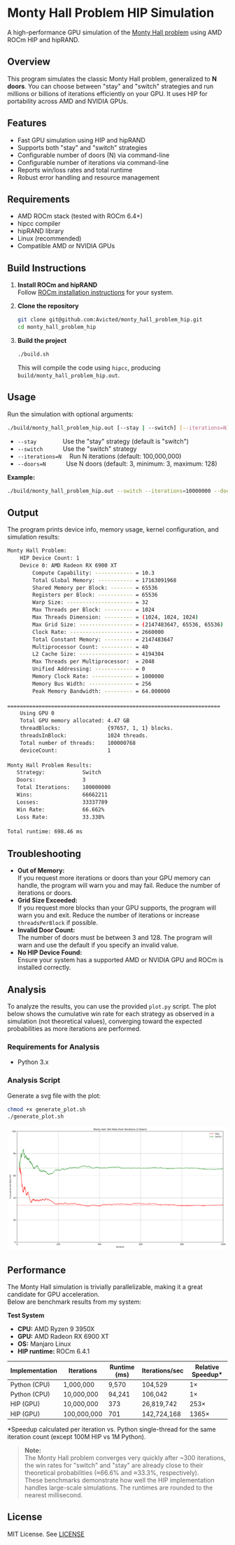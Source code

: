 # Monty Hall Problem HIP Simulation

A high-performance GPU simulation of the [Monty Hall problem](https://en.wikipedia.org/wiki/Monty_Hall_problem) using AMD ROCm HIP and hipRAND.

## Overview

This program simulates the classic Monty Hall problem, generalized to **N doors**. You can choose between "stay" and "switch" strategies and run millions or billions of iterations efficiently on your GPU. It uses HIP for portability across AMD and NVIDIA GPUs.

## Features

- Fast GPU simulation using HIP and hipRAND
- Supports both "stay" and "switch" strategies
- Configurable number of doors (N) via command-line
- Configurable number of iterations via command-line
- Reports win/loss rates and total runtime
- Robust error handling and resource management

## Requirements

- AMD ROCm stack (tested with ROCm 6.4+)
- hipcc compiler
- hipRAND library
- Linux (recommended)
- Compatible AMD or NVIDIA GPUs

## Build Instructions

1. **Install ROCm and hipRAND**  
   Follow [ROCm installation instructions](https://rocm.docs.amd.com/en/latest/) for your system.

2. **Clone the repository**
   ```sh
   git clone git@github.com:Avicted/monty_hall_problem_hip.git
   cd monty_hall_problem_hip
   ```

3. **Build the project**
   ```sh
   ./build.sh
   ```

   This will compile the code using `hipcc`, producing `build/monty_hall_problem_hip.out`.

## Usage

Run the simulation with optional arguments:

```sh
./build/monty_hall_problem_hip.out [--stay | --switch] [--iterations=N] [--doors=N]
```

- `--stay`           Use the "stay" strategy (default is "switch")
- `--switch`         Use the "switch" strategy
- `--iterations=N`   Run N iterations (default: 100,000,000)
- `--doors=N`        Use N doors (default: 3, minimum: 3, maximum: 128)

**Example:**
```sh
./build/monty_hall_problem_hip.out --switch --iterations=10000000 --doors=10
```

## Output

The program prints device info, memory usage, kernel configuration, and simulation results:

```bash
Monty Hall Problem:
    HIP Device Count: 1
    Device 0: AMD Radeon RX 6900 XT
        Compute Capability: ------------ = 10.3
        Total Global Memory: ----------- = 17163091968
        Shared Memory per Block: ------- = 65536
        Registers per Block: ----------- = 65536
        Warp Size: --------------------- = 32
        Max Threads per Block: --------- = 1024
        Max Threads Dimension: --------- = (1024, 1024, 1024)
        Max Grid Size: ----------------- = (2147483647, 65536, 65536)
        Clock Rate: -------------------- = 2660000
        Total Constant Memory: --------- = 2147483647
        Multiprocessor Count: ---------- = 40
        L2 Cache Size: ----------------- = 4194304
        Max Threads per Multiprocessor:  = 2048
        Unified Addressing: ------------ = 0
        Memory Clock Rate: ------------- = 1000000
        Memory Bus Width: -------------- = 256
        Peak Memory Bandwidth: --------- = 64.000000

====================================================================
    Using GPU 0
    Total GPU memory allocated: 4.47 GB
    threadBlocks:               {97657, 1, 1} blocks.
    threadsInBlock:             1024 threads.
    Total number of threads:    100000768
    deviceCount:                1

Monty Hall Problem Results:
   Strategy:            Switch
   Doors:               3
   Total Iterations:    100000000
   Wins:                66662211
   Losses:              33337789
   Win Rate:            66.662%
   Loss Rate:           33.338%

Total runtime: 698.46 ms
```

## Troubleshooting

- **Out of Memory:**  
  If you request more iterations or doors than your GPU memory can handle, the program will warn you and may fail. Reduce the number of iterations or doors.
- **Grid Size Exceeded:**  
  If you request more blocks than your GPU supports, the program will warn you and exit. Reduce the number of iterations or increase `threadsPerBlock` if possible.
- **Invalid Door Count:**  
  The number of doors must be between 3 and 128. The program will warn and use the default if you specify an invalid value.
- **No HIP Device Found:**  
  Ensure your system has a supported AMD or NVIDIA GPU and ROCm is installed correctly.


## Analysis
To analyze the results, you can use the provided `plot.py` script.
The plot below shows the cumulative win rate for each strategy as observed in a simulation (not theoretical values), converging toward the expected probabilities as more iterations are performed.


### Requirements for Analysis
- Python 3.x

### Analysis Script
Generate a svg file with the plot:
```bash
chmod +x generate_plot.sh
./generate_plot.sh
```

[![Win Rate Plot](analysis/monty_hall_winrate_over_time_3doors.svg)](analysis/monty_hall_winrate_over_time_3doors.svg)


## Performance

The Monty Hall simulation is trivially parallelizable, making it a great candidate for GPU acceleration.  
Below are benchmark results from my system:

**Test System**  
- **CPU:** AMD Ryzen 9 3950X  
- **GPU:** AMD Radeon RX 6900 XT  
- **OS:** Manjaro Linux
- **HIP runtime:** ROCm 6.4.1 

| Implementation | Iterations   | Runtime (ms) | Iterations/sec     | Relative Speedup*         |
|----------------|-------------|---------------|--------------------|---------------------------|
| Python (CPU)   | 1,000,000   | 9,570         | 104,529            | 1×                        |
| Python (CPU)   | 10,000,000  | 94,241        | 106,042            | 1×                        |
| HIP (GPU)      | 10,000,000  | 373           | 26,819,742         | 253×                      |
| HIP (GPU)      | 100,000,000 | 701           | 142,724,168        | 1365×                     |

\*Speedup calculated per iteration vs. Python single-thread for the same iteration count (except 100M HIP vs 1M Python).


> **Note:**  
> The Monty Hall problem converges very quickly after ~300 iterations, the win rates for "switch" and "stay" are already close to their theoretical probabilities (≈66.6% and ≈33.3%, respectively).  
> These benchmarks demonstrate how well the HIP implementation handles large-scale simulations.
> The runtimes are rounded to the nearest millisecond.



## License

MIT License. See [LICENSE](LICENSE)
